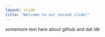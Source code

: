 ```yaml
---
layout: slide
title: "Welcome to our second slide!"
---
```

somemore text here about github and dat idk
